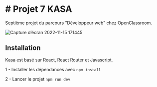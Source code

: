 # # Projet 7 KASA 

Septième projet du parcours "Développeur web" chez OpenClassroom.

![Capture d’écran 2022-11-15 171445](https://user-images.githubusercontent.com/107113783/201970254-0f6e89ff-fccd-445c-93cb-0aa6fdca836f.png)


## Installation

Kasa est basé sur React, React Router et Javascript.

1 - Installer les dépendances avec ```npm install```

2 - Lancer le projet ```npm run dev```
